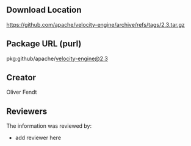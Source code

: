 ## Download Location

https://github.com/apache/velocity-engine/archive/refs/tags/2.3.tar.gz

## Package URL (purl)

pkg:github/apache/velocity-engine@2.3

## Creator

Oliver Fendt

## Reviewers

The information was reviewed by:

* add reviewer here
